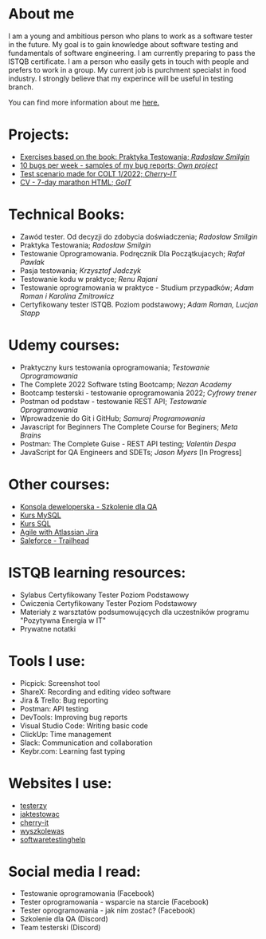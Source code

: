 # About me

I am a young and ambitious person who plans to work as a software tester in the future. My goal is to gain knowledge about software testing and fundamentals of software engineering. I am currently preparing to pass the ISTQB certificate. I am a person who easily gets in touch with people and prefers to work in a group. My current job is purchment specialst in food industry. I strongly believe that my experince will be useful in testing branch. 

You can find more information about me [here.](https://github.com/MJadczyszyn/Projekt-tester/blob/main/moreabouteme.md)

# Projects:

- [Exercises based on the book: Praktyka Testowania; _Radosław Smilgin_](https://docs.google.com/spreadsheets/d/163KowKcfzxLwzyOmMvLWf9pyZlakDln_9uweghVmKJg/edit?usp=sharing)
- [10 bugs per week - samples of my bug reports; _Own project_](https://docs.google.com/spreadsheets/d/1JS9idzfjVifGMCKWfQ7JGoS15K8b2oEH2a1GbwxYTwQ/edit?usp=sharing)
- [Test scenario made for COLT 1/2022; _Cherry-IT_](https://docs.google.com/spreadsheets/d/1xWMx2dhrPEjBawm5V0CxsDKOkZrlQ_4q1CvalUwEDDc/edit?usp=sharing)
- [CV - 7-day marathon HTML; _GoIT_](https://mellifluous-taffy-258c68.netlify.app)


# Technical Books:

- Zawód tester. Od decyzji do zdobycia doświadczenia; _Radosław Smilgin_
- Praktyka Testowania; _Radosław Smilgin_
- Testowanie Oprogramowania. Podręcznik Dla Początkujacych; _Rafał Pawlak_
- Pasja testowania; _Krzysztof Jadczyk_
- Testowanie kodu w praktyce; _Renu Rajani_
- Testowanie oprogramowania w praktyce - Studium przypadków; _Adam Roman i Karolina Zmitrowicz_
- Certyfikowany tester ISTQB. Poziom podstawowy; _Adam Roman, Lucjan Stapp_

# Udemy courses:

- Praktyczny kurs testowania oprogramowania; _Testowanie Oprogramowania_
- The Complete 2022 Software tsting Bootcamp; _Nezan Academy_
- Bootcamp testerski - testowanie oprogramowania 2022; _Cyfrowy trener_
- Postman od podstaw - testowanie REST API; _Testowanie Oprogramowania_
- Wprowadzenie do Git i GitHub; _Samuraj Programowania_ 
- Javascript for Beginners The Complete Course for Beginers; _Meta Brains_
- Postman: The Complete Guise - REST API testing; _Valentin Despa_
- JavaScript for QA Engineers and SDETs; _Jason Myers_ [In Progress]


# Other courses:

- [Konsola deweloperska - Szkolenie dla QA](https://github.com/MJadczyszyn/Projekt-tester/blob/main/Certyfikaty/DevTools%20Certyfikat_MJ.png)
- [Kurs MySQL](https://youtu.be/99JAI24Zd24)
- [Kurs SQL](https://youtu.be/BcZmEaX8u3w)
- [Agile with Atlassian Jira](https://www.coursera.org/learn/agile-atlassian-jira)
- [Saleforce - Trailhead](https://trailblazer.me/id/mjadczyszyn)


# ISTQB learning resources:

- Sylabus Certyfikowany Tester Poziom Podstawowy
- Ćwiczenia Certyfikowany Tester Poziom Podstawowy
- Materiały z warsztatów podsumowujących dla uczestników programu "Pozytywna Energia w IT"
- Prywatne notatki


# Tools I use:

- Picpick: Screenshot tool
- ShareX: Recording and editing video software
- Jira & Trello: Bug reporting
- Postman: API testing
- DevTools: Improving bug reports
- Visual Studio Code: Writing basic code
- ClickUp: Time management
- Slack: Communication and collaboration
- Keybr.com: Learning fast typing


# Websites I use:

- [testerzy](https://testerzy.pl)
- [jaktestowac](https://jaktestowac.pl)
- [cherry-it](http://cherry-it.pl)
- [wyszkolewas](https://www.wyszkolewas.com.pl)
- [softwaretestinghelp](https://www.softwaretestinghelp.com)


# Social media I read:

- Testowanie oprogramowania (Facebook)
- Tester oprogramowania - wsparcie na starcie (Facebook)
- Tester oprogramowania - jak nim zostać? (Facebook)
- Szkolenie dla QA (Discord)
- Team testerski (Discord)

